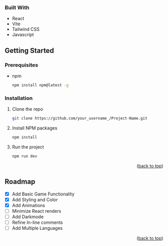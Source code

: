 
<a name="readme-top"></a>


### Built With

* React
* Vite
* Tailwind CSS
* Javascript



<!-- GETTING STARTED -->
## Getting Started

### Prerequisites

* npm
  ```sh
  npm install npm@latest -g
  ```

### Installation

1. Clone the repo
   ```sh
   git clone https://github.com/your_username_/Project-Name.git
   ```
2. Install NPM packages
   ```sh
   npm install
   ```
3. Run the project
   ```sh
   npm run dev
   ```

<p align="right">(<a href="#readme-top">back to top</a>)</p>


<!-- ROADMAP -->
## Roadmap

- [x] Add Basic Game Functionality
- [x] Add Styling and Color
- [x] Add Animations
- [ ] Minimize React renders
- [ ] Add Darkmode
- [ ] Refine In-line comments
- [ ] Add Multiple Languages

<p align="right">(<a href="#readme-top">back to top</a>)</p>


